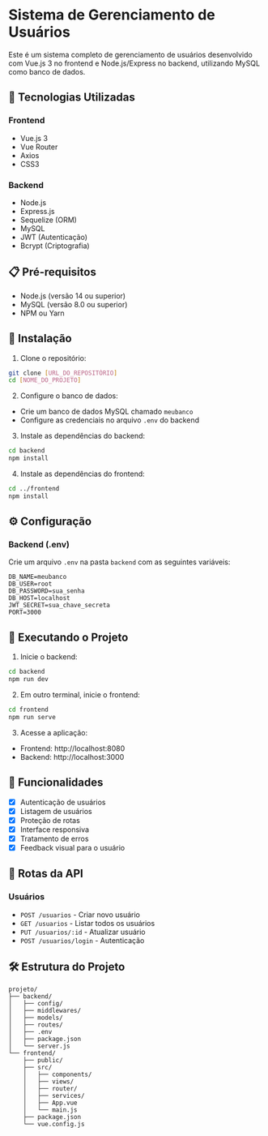 # Sistema de Gerenciamento de Usuários

Este é um sistema completo de gerenciamento de usuários desenvolvido com Vue.js 3 no frontend e Node.js/Express no backend, utilizando MySQL como banco de dados.

## 🚀 Tecnologias Utilizadas

### Frontend
- Vue.js 3
- Vue Router
- Axios
- CSS3

### Backend
- Node.js
- Express.js
- Sequelize (ORM)
- MySQL
- JWT (Autenticação)
- Bcrypt (Criptografia)

## 📋 Pré-requisitos

- Node.js (versão 14 ou superior)
- MySQL (versão 8.0 ou superior)
- NPM ou Yarn

## 🔧 Instalação

1. Clone o repositório:
```bash
git clone [URL_DO_REPOSITÓRIO]
cd [NOME_DO_PROJETO]
```

2. Configure o banco de dados:
- Crie um banco de dados MySQL chamado `meubanco`
- Configure as credenciais no arquivo `.env` do backend

3. Instale as dependências do backend:
```bash
cd backend
npm install
```

4. Instale as dependências do frontend:
```bash
cd ../frontend
npm install
```

## ⚙️ Configuração

### Backend (.env)
Crie um arquivo `.env` na pasta `backend` com as seguintes variáveis:
```
DB_NAME=meubanco
DB_USER=root
DB_PASSWORD=sua_senha
DB_HOST=localhost
JWT_SECRET=sua_chave_secreta
PORT=3000
```

## 🚀 Executando o Projeto

1. Inicie o backend:
```bash
cd backend
npm run dev
```

2. Em outro terminal, inicie o frontend:
```bash
cd frontend
npm run serve
```

3. Acesse a aplicação:
- Frontend: http://localhost:8080
- Backend: http://localhost:3000

## 📝 Funcionalidades

- [x] Autenticação de usuários
- [x] Listagem de usuários
- [x] Proteção de rotas
- [x] Interface responsiva
- [x] Tratamento de erros
- [x] Feedback visual para o usuário

## 🔐 Rotas da API

### Usuários
- `POST /usuarios` - Criar novo usuário
- `GET /usuarios` - Listar todos os usuários
- `PUT /usuarios/:id` - Atualizar usuário
- `POST /usuarios/login` - Autenticação

## 🛠️ Estrutura do Projeto

```
projeto/
├── backend/
│   ├── config/
│   ├── middlewares/
│   ├── models/
│   ├── routes/
│   ├── .env
│   ├── package.json
│   └── server.js
└── frontend/
    ├── public/
    ├── src/
    │   ├── components/
    │   ├── views/
    │   ├── router/
    │   ├── services/
    │   ├── App.vue
    │   └── main.js
    ├── package.json
    └── vue.config.js
```